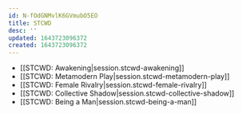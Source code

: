 ```yaml
---
id: N-fOdGNMvlK6GVmubO5EO
title: STCWD
desc: ''
updated: 1643723096372
created: 1643723096372
---
```


- [[STCWD:  Awakening|session.stcwd-awakening]]
- [[STCWD:  Metamodern Play|session.stcwd-metamodern-play]]
- [[STCWD:  Female Rivalry|session.stcwd-female-rivalry]]
- [[STCWD:  Collective Shadow|session.stcwd-collective-shadow]]
- [[STCWD:  Being a Man|session.stcwd-being-a-man]]
